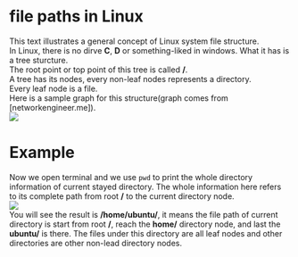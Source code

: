 # file paths in Linux
This text illustrates a general concept of Linux system file structure.  
In Linux, there is no dirve **C**, **D** or something-liked in windows. What it has is a tree sturcture.  
The root point or top point of this tree is called **/**.  
A tree has its nodes, every non-leaf nodes represents a directory.  
Every leaf node is a file.  
Here is a sample graph for this structure(graph comes from [networkengineer.me]).  
![](/image/file_paths_in_Linux/file_paths_in_Linux_1.png)  
# Example  
Now we open terminal and we use `pwd` to print the whole directory information of current stayed directory. The whole information here refers to its complete path from root **/** to the current directory node.  
![](/image/file_paths_in_Linux/file_paths_in_Linux_2.png)  
You will see the result is **/home/ubuntu/**, it means the file path of current directory is start from root **/**, reach the **home/** directory node, and last the **ubuntu/** is there. The files under this directory are all leaf nodes and other directories are other non-lead directory nodes.
